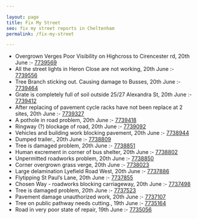 ```yaml
---

layout: page
title: Fix My Street
seo: fix my street reports in Cheltenham
permalink: /fix-my-street

---
```


<!-- fix_marker starts -->

- Overgrown Verges Poor Visibility on Highcross to Cirencester rd, 20th June :- [7739569](https://www.fixmystreet.com/report/7739569)
- All the street lights in Heron Close are not working, 20th June :- [7739556](https://www.fixmystreet.com/report/7739556)
- Tree Branch sticking out. Causing damage to Busses, 20th June :- [7739464](https://www.fixmystreet.com/report/7739464)
- Grate is completely full of soil outside 25/27 Alexandra St, 20th June :- [7739412](https://www.fixmystreet.com/report/7739412)
- After replacing of pavement cycle racks have not been replace at 2 sites, 20th June :- [7739327](https://www.fixmystreet.com/report/7739327)
- A pothole in road problem, 20th June :- [7739418](https://www.fixmystreet.com/report/7739418)
- Ringway (?) blockage of road, 20th June :- [7739092](https://www.fixmystreet.com/report/7739092)
- Vehicles and building work blocking pavement, 20th June :- [7738944](https://www.fixmystreet.com/report/7738944)
- Dumped trailer., 20th June :- [7738809](https://www.fixmystreet.com/report/7738809)
- Tree is damaged problem, 20th June :- [7738851](https://www.fixmystreet.com/report/7738851)
- Human excrement in corner of bus shelter, 20th June :- [7738802](https://www.fixmystreet.com/report/7738802)
- Unpermitted roadworks problem, 20th June :- [7738850](https://www.fixmystreet.com/report/7738850)
- Corner overgrown grass verge, 20th June :- [7738023](https://www.fixmystreet.com/report/7738023)
- Large delamination Lyefield Road West, 20th June :- [7737886](https://www.fixmystreet.com/report/7737886)
- Flytipping St Paul’s Lane, 20th June :- [7737855](https://www.fixmystreet.com/report/7737855)
- Chosen Way - roadworks blocking carriageway, 20th June :- [7737498](https://www.fixmystreet.com/report/7737498)
- Tree is damaged problem, 20th June :- [7737523](https://www.fixmystreet.com/report/7737523)
- Pavement damage unauthorized work, 20th June :- [7737107](https://www.fixmystreet.com/report/7737107)
- Tree on public pathway needs cutting., 19th June :- [7735164](https://www.fixmystreet.com/report/7735164)
- Road in very poor state of repair, 19th June :- [7735056](https://www.fixmystreet.com/report/7735056)

<!-- fix_marker ends -->